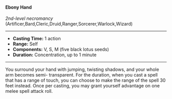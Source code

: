 #### Ebony Hand
*2nd-level necromancy* (Artificer,Bard,Cleric,Druid,Ranger,Sorcerer,Warlock,Wizard)
___
- **Casting Time:** 1 action
- **Range:** Self
- **Components:** V, S, M (five black lotus seeds)
- **Duration:** Concentration, up to 1 minute
---
You surround your hand with jumping, twisting
shadows, and your whole arm becomes semi-
transparent. For the duration, when you cast a spell
that has a range of touch, you can choose to make
the range of the spell 30 feet instead. Once per
casting, you may grant yourself advantage on one
melee spell attack roll.
